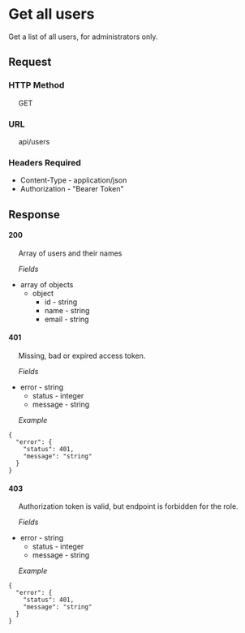 # Get all users

Get a list of all users, for administrators only.

## Request

### HTTP Method
&nbsp;&nbsp;&nbsp;&nbsp; GET

### URL
&nbsp;&nbsp;&nbsp;&nbsp; api/users

### Headers Required
- Content-Type - application/json
- Authorization - "Bearer Token"

## Response

#### 200
&nbsp;&nbsp;&nbsp;&nbsp; Array of users and their names

&nbsp;&nbsp;&nbsp;&nbsp; *Fields*
- array of objects
  - object
    - id - string
    - name - string
    - email - string

#### 401
&nbsp;&nbsp;&nbsp;&nbsp; Missing, bad or expired access token.

&nbsp;&nbsp;&nbsp;&nbsp; *Fields*
- error - string
  - status - integer
  - message - string

&nbsp;&nbsp;&nbsp;&nbsp; *Example*
```
{
  "error": {
    "status": 401,
    "message": "string"
  }
}
```

#### 403
&nbsp;&nbsp;&nbsp;&nbsp; Authorization token is valid, but endpoint is forbidden for the role.

&nbsp;&nbsp;&nbsp;&nbsp; *Fields*
- error - string
  - status - integer
  - message - string

&nbsp;&nbsp;&nbsp;&nbsp; *Example*
```
{
  "error": {
    "status": 401,
    "message": "string"
  }
}
```
